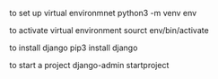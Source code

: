 to set up virtual environmnet
python3 -m venv env

to activate virtual environment
sourct env/bin/activate

to install django
pip3 install django

to start a project
django-admin startproject <projectname>